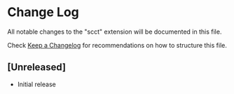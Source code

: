 # Change Log

All notable changes to the "scct" extension will be documented in this file.

Check [Keep a Changelog](http://keepachangelog.com/) for recommendations on how to structure this file.

## [Unreleased]

- Initial release
